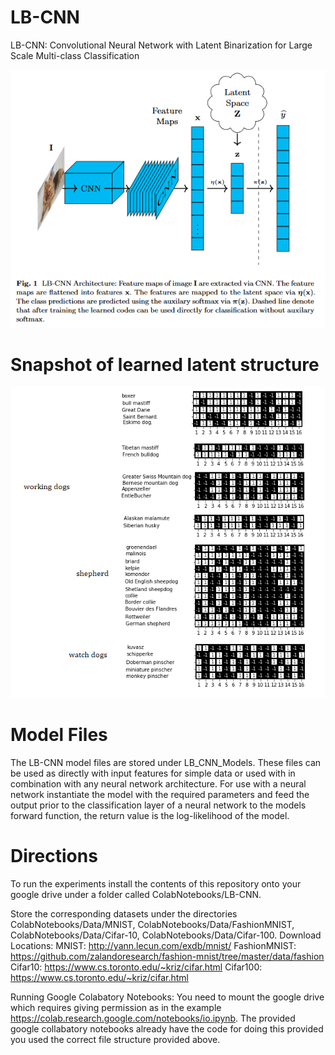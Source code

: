 # LB-CNN
LB-CNN: Convolutional Neural Network with Latent Binarization for Large Scale Multi-class Classification

![alt text](https://github.com/treese41528/LB-CNN/blob/main/Images/LB_CNN.PNG)

# Snapshot of learned latent structure

![alt text](https://github.com/treese41528/LB-CNN/blob/main/Images/WorkingDogs.png)


# Model Files
The LB-CNN model files are stored under LB_CNN_Models. These files can be used as directly with input features for simple data or used with in combination with any neural network architecture. For use with a neural network instantiate the model with the required parameters and feed the output prior to the classification layer of a neural network to the models forward function, the return value is the log-likelihood of the model.



# Directions

To run the experiments install the contents of this repository onto your google drive under a folder called ColabNotebooks/LB-CNN.

Store the corresponding datasets under the directories ColabNotebooks/Data/MNIST, ColabNotebooks/Data/FashionMNIST, ColabNotebooks/Data/Cifar-10, ColabNotebooks/Data/Cifar-100.
Download Locations:
MNIST: http://yann.lecun.com/exdb/mnist/
FashionMNIST: https://github.com/zalandoresearch/fashion-mnist/tree/master/data/fashion
Cifar10: https://www.cs.toronto.edu/~kriz/cifar.html
Cifar100: https://www.cs.toronto.edu/~kriz/cifar.html

Running Google Colabatory Notebooks:
You need to mount the google drive which requires giving permission as in the example https://colab.research.google.com/notebooks/io.ipynb.
The provided google collabatory notebooks already have the code for doing this provided you used the correct file structure provided above.
